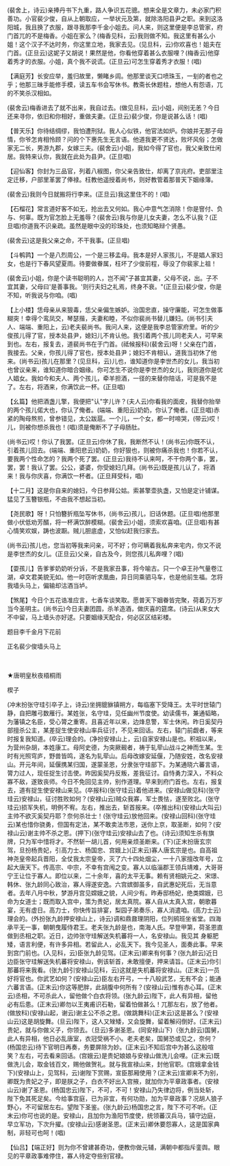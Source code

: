 <!-- { "loadSidebar": true } -->
(裴舍上，诗云)亲捧丹书下九重，路人争识五花骢。想来全是文章力，未必家门积善功。小官裴少俊，自从上朝取应，一举状元及第，就除洛阳县尹之职。来到这洛阳城，我且换了衣服，跟寻我那李千金小姐去。问人来，则这里便是李总管家，府门首兀的不是梅香。小姐在家么？(梅香见科，云)我则做不知。我这里有甚么小姐！这个汉子不达时务，你这里立地，我家去见。(见旦科，云)你欢喜也！姐夫在门首。(正旦云)这妮子又胡说！果然是他，你看他穿着甚么衣服哩？(梅香云)他穿着秀才的衣服。小姐，真个我不说谎。(正旦云)可怎生穿着秀才衣服！(唱)

【满庭芳】长安应举，羞归故里，懒睹乡闾。他那里谈天口喷珠玉，一刬的者也之乎；他那三昧手能修手模，读五车书会写休书。教斋长休题柱，想他人有怨语，兀的不笑杀汉相如。

(裴舍云)梅香进去了就不出来，我自过去。(做见旦科，云)小姐，间别无恙？今日还来寻你，依旧和你相好，重做夫妻。(正旦云)裴少俊，你是说甚么话！(唱)

【普天乐】你待结绸缪，我怕遭刑狱。我人心似铁，他官法如炉。你娘并无那子母情，你爷怎肯相怜顾？问的个下惠先生无言语。他道我更不贤达，败坏风俗；怎做家无二长，男游九郡，女嫁三夫。(裴舍云)小姐，我如今得了官也，我父亲致仕闲居。我特来认你，我就在此处为县尹。(正旦唱)

【迎仙客】你封为三品官，列着八椒图，你父亲告致仕，却离了京兆府。吏部里注定迁移，户部里革罢了俸禄。枉教他遥授着尚书，则好教管着那普天下姻缘簿。

(裴舍云)我则今日就搬将行李来。(正旦云)我这里住不的！(唱)

【石榴花】常言道好客不如无，抢出去又何如。我心中意气怎消除！你是窨付、负与、何辜。既为官怎脸上无羞辱？(裴舍云)我与你是儿女夫妻，怎么不认我？(正旦唱)你道我不识亲疏。虽然是眼中没的珍珠处，也须知略辩个贤愚。

(裴舍云)这是我父亲之命，不干我事。(正旦唱)

【斗鹌鹑】一个是八烈周公，一个是三移孟母。我本是好人家孩儿，不是娼人家妇女，也是行下春风望夏雨。待要做眷属，枉坏了少俊前程，辱没了你裴家上祖！

(裴舍云)小姐，你是个读书聪明的人，岂不闻"子甚宜其妻，父母不说，出。子不宜其妻，父母曰'是善事我。'则行夫妇之礼焉，终身不衰。"(正旦云)裴少俊，你是不知，听我说与你咱。(唱)

【上小楼】恁母亲从来狠毒，恁父亲偏生嫉妒。治国忠直，操守廉能，可怎生做事糊突！幸得个鸾凤交，琴瑟揩，夫妻和睦，不似你裴尚书替儿嫌妇。(尚书引夫人、端端、重阳上，云)老夫裴尚书。我问人来，这便是我李总管家府里。听的少俊孩儿得了官，授本处县尹，媳妇儿不肯认他。我引着两个孩儿同老夫人，可早来到也。左右，报复去，道裴尚书在于门首。(祗候报科)(裴舍云)呀！父亲在门首，我接去。父亲，你孩儿得了官也，授本处县尹；媳妇不肯相认，道我当初休了他来。(尚书云)孩儿在那里？(见旦科，云)儿也，谁知道你是李世杰的女儿，我当初也曾议亲来，谁知道你暗合姻缘。你可怎生不说你是李世杰的女儿，我则道你是优人娼女。我如今和夫人、两个孩儿，牵羊担酒，一径的来替你陪话，可是我不是了。左右，将酒来，你满饮此一杯。(正旦唱)

【幺篇】他把酒盏儿擎，我便把"认"字儿许？(夫人云)你看我的面皮，我替你抬举的两个孩儿偌大也，你认了俺者。(端端、重阳云)奶奶，你认了俺者。(正旦唱)赤紧的陶母熬煎，曾参错见，太公跋扈。一个儿，一个女，都一时啼哭，(带云)哎！儿，则被你想杀我也！(唱)须是俺断不了子母肠肚。

(尚书云)哎！你认了我罢。(正旦云)你休了我，我断然不认！(尚书云)你既不认，引着孩儿回去。(端端、重阳悲云)奶奶，你好狠也，则被你痛杀我也！你若不认，要我两个性命怎的？我两个死了罢。(正旦云)我待不认来呵，不干你两个事，罢，罢，罢！我认了罢。公公，婆婆，你受媳妇几拜。(尚书云)既是孩儿认了，将酒来！我与你庆喜，你满饮一杯者。(正旦拜受科，唱)

【十二月】这是你自来的媳妇，今日参拜公姑。索甚擎壶执盏，又怕是定计铺谋。猛见了玉簪银瓶，不由我不想起当初。

【尧民歌】呀！只怕簪折瓶坠写休书，(尚书云)孩儿，旧话休题。(正旦唱)他那里做小伏低劝芳醑，将一杯满饮醉模糊。(裴舍云)小姐，须索欢喜咱。(正旦唱)有甚心情笑欢娱，踌也波蹰。贼儿胆底虚，又怕似赶我归家去。

(尚书云)孩儿也，您当初等我来问亲，可不好；你可瞒着我私奔来宅内，你又不说是李世杰的女儿。(正旦云)父亲，自古及今，则您孩儿私奔哩？(唱)

【耍孩儿】告爹爹奶奶听分诉，不是我家丑事，将今喻古。只一个卓王孙气量卷江湖，卓文君美貌无如。他一时窃听求凰曲，异日同乘驷马车，也是他前生福。怎将我墙头马上，偏输却沽酒当垆。

【煞尾】今日个五花诰准应言，七香车谈笑取。愿普天下姻眷皆完聚，荷着万万岁当今圣明主。(尚书云)今日夫妻团圆，杀羊造酒，做庆喜的筵席。(诗云)从来女大不中留，马上墙头亦好逑。只要姻缘天配合，何必区区结彩楼。

题目李千金月下花前

正名裴少俊墙头马上

　
　




★唐明皇秋夜梧桐雨

楔子

(冲末扮张守珪引卒子上，诗云)坐拥貔貅镇朔方，每临塞下受降王。太平时世辕门静，自把雕弓数雁行。某姓张，名守珪，见任幽州节度使。幼读儒书，兼通韬略，为藩镇之名臣，受心膂之重寄。且喜近年以来，边烽息警，军士休闲。昨日奚契丹部擅杀公主，某差捉生使安禄山率兵征讨，不见来回话。左右，辕门前觑者，等来时报复我知道。(卒云)理会的。(净扮安禄山上，云)自家安禄山是也。积祖以来，为营州杂胡，本姓康工。母阿史德，为突厥觋者，祷于轧荦山战斗之神而生某。生时有光照穹庐，野兽皆鸣，遂名为轧荦山。后母改嫁安延偃，乃随安姓，改名安禄山。开元年间，延偃携某归国，遂蒙圣恩，分隶张守珪部下。为某通晓六蕃言语，膂力过人，现任捉生讨击使。昨因奚契丹反叛，差我征讨。自恃勇力深入，不料众寡不敌，遂致丧师。今日不免回见主帅，别作道理。早来到府门首也。左右，报复去，道有捉生使安禄山来见。(卒报科)(张守珪云)着他进来。(安禄山做见科)(张守珪云)安禄山，征讨胜败如何？(安禄山云)贼众我寡，军士畏怯，遂至败北。(张守珪云)损军失机，明例不宥。左右，推出去，斩首报来。(卒推出科)(安禄山大叫云)主帅不欲灭奚契丹耶？奈何杀壮士！(张守珪云)放他回来。(安禄山回科)(张守珪云)某也惜你骁勇，但国有定法，某不敢卖法市恩，送你上京，取圣断，如何？(安禄山云)谢主帅不杀之恩。(押下)(张守珪云)安禄山去了也。(诗云)须知生杀有旗牌，只为军中惜将才。不然斩一胡儿首，何用亲烦圣断来。(下)(正末扮唐玄宗驾，旦扮杨贵妃，引高力士、杨国忠、宫娥上)(正末云)寡人唐玄宗是也。自高祖神尧皇帝起兵晋阳，全仗我太宗皇帝，灭了六十四处烟尘，一十八家擅改年号，立起大唐天下。传高宗、中宗，不幸有宫闱之变。寡人以临淄郡王领兵靖难，大哥哥宁王让位于寡人。即位以来，二十余年，喜的太平无事。赖有贤相姚元之、宋璟、韩休、张九龄同心致治，寡人得遂安逸。六宫嫔御虽多，自武惠妃死后，无当意者。去年八月中秋，梦游月宫见嫦娥之貌，人间少有。昨寿邸杨妃，绝类嫦娥，已命为女道士；既而取入宫中，策为贵妃，居太真院。寡人自从太真入宫，朝歌暮宴，无有虚日。高力士，你快传旨排宴，梨园子弟奏乐，寡人消遣咱。(高力士云)理会的。(外扮张九龄押安禄山上，诗云)调和鼎鼐理阴阳，位列鹓班坐省堂。四海承平无一事，朝朝曳履侍君王。老夫张九龄是也，南海人氏。早登甲第，荷圣恩直做到丞相之职。近日，边帅张守珪解送失机蕃将一人，名安禄山。我见其
身躯肥矮，语言利便，有许多异相。若留此人，必乱天下。我今见圣人，面奏此事。早来到宫门前也。(入见科，云)臣张九龄见驾。(正末云)卿来有何事？(张九龄云)近日边臣张守珪解送失机蕃将安禄山，例该斩首，未敢擅便，押来请旨。(正末云)你引那蕃将来我看。(张九龄引安禄山见科，云)这就是失机蕃将安禄山。(正末云)一员好将官也。你武艺如何？(安禄山云)臣左右开弓，一十八般武艺，无有不会；能通六蕃言语。(正末云)你这等肥胖，此胡腹中何所有？(安禄山云)惟有赤心耳。(正末云)丞相，不可杀此人，留他做个白衣将领。(张九龄云)陛下，此人有异相，留他必有后患。(正末云)卿勿以王夷甫识石勒，留着怕做甚么！兀那左右，放了他者。(做放科)(安禄山起，谢云)谢主公不杀之恩。(做跳舞科)(正末云)这是甚么？(安禄山云)这是胡旋舞。(旦云)陛下，这人又矬矮，又会旋舞，留着解闷倒好。(正末云)贵妃，就与你做义子，你领去。（旦云)多谢圣恩。(同安禄山下)（张九龄云)国舅，此人有异相，他日必乱唐室，衣冠受祸不小。老夫老矣，国舅恐或见之，奈何？(杨国忠云)待下官明日再奏，务要屏除为妙。(正末云)不知后宫中为甚么这般喧笑？左右，可去看来回话。(宫娥云)是贵妃娘娘与安禄山做洗儿会哩。(正末云)既做洗儿会，取金钱百文，赐他做贺礼。就与我宣禄山来，封他官职。(宫娥拿金钱下)(安禄山上，见驾科，云)谢陛下赏赐，宣臣那厢使用？(正末云)宣卿来不为别，卿既为贵妃之子，即是朕之子，白衣不好出入宫掖，就加你为平章政事者。(安禄山云)谢了圣恩。(杨国忠云)陛下，不可，不可！安禄山乃失律边将，例当处斩，陛下免其死足矣。今给事宫庭，已为非宜，有何功勋，加为平章政事？况胡人狼子野心，不可留居左右。望陛下圣鉴。(张九龄云)杨国忠之言，陛下不可不听。(正末云)你可也说的是。安禄山，且加你为渔阳节度使，统领蕃汉兵马，镇守边庭，早立军功，下次升擢。(安禄山云)感谢圣恩。(正末云)卿休要怨寡人，这是国家典制，非轻可也呵！(唱)

【仙吕】【端正好】则为你不曾建甚奇功，便教你做元辅，满朝中都指斥銮舆。眼见的平章政事难停住，寡人待定夺些别官禄。

